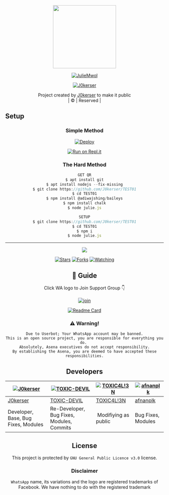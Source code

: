 
<div align="center">
  <img border-radius: 15px src="https://i.imgur.com/C1ZvMjg.jpeg" width="200" height="200"/>
  <p align="center">
<a href="#"><img title="JulieMwol" src="https://img.shields.io/badge/JOKERSER-green?colorA=%23ff0000&colorB=%23017e40&style=for-the-badge"></a>
</p>
  <p align="center">
<a href="https://github.com/J0kerser"><img title="J0kerser" src="https://img.shields.io/badge/Author-J0kerser/TEST01?color=blue&style=for-the-badge&logo=whatsapp"></a>
</p>
</div>
<p align="center">
Project created by <a href="https://github.com/J0kerser">J0kerser</a> to make it public
    <br>
       | © |
        Reserved |
    <br> 
</p>

## Setup
<div align="center">

  ### Simple Method
  
[![Deploy](https://www.herokucdn.com/deploy/button.svg)](https://heroku.com/deploy?template=https://github.com/J0kerser/TEST01) 
  
[![Run on Repl.it](https://repl.it/badge/github/quiec/whatsAlfa)](https://replit.com/@Farhandqz/JulieMwol)
  
### The Hard Method
```js
GET QR
$ apt install git
$ apt install nodejs --fix-missing
$ git clone https://github.com/J0kerser/TEST01
$ cd TEST01
$ npm install @adiwajshing/baileys
$ npm install chalk
$ node julie.js
```
      
```js
SETUP
$ git clone https://github.com/J0kerser/TEST01
$ cd TEST01
$ npm i
$ node julie.js
```

----

  <p align="center">
  <a href="httsp://github.com/J0kerser/TEST01">
    
<a href="https://github.com/J0kerser/followers">
<img src="https://img.shields.io/github/repo-size/J0kerser/TEST01?color=green&label=Repo%20total%20size&style=plastic">
<p align="center">
<a href="https://github.com/J0kerser/followers"
<img title="Followers" src="https://img.shields.io/github/followers/J0kerser?color=blue&style=flat-square"></a>
<a href="https://github.com/J0kerser/TEST01/stargazers/"><img title="Stars" src="https://img.shields.io/github/stars/J0kerser/TEST01?color=blue&style=flat-square"></a>
<a href="https://github.com/J0kerser/TEST01/network/members"><img title="Forks" src="https://img.shields.io/github/forks/J0kerser/TEST01?color=blue&style=flat-square"></a>
<a href="https://github.com/J0kerser/TEST01/watchers"><img title="Watching" src="https://img.shields.io/github/watchers/J0kerser/TEST01?label=Watchers&color=blue&style=flat-square"></a>
</p>

## 📢 Guide
Click WA logo to Join Support Group 👇
    <br>
<br>
  [![join](https://github.com/Alien-alfa/PublicBot/blob/main/wlogo.svg.png)](https://chat.whatsapp.com/BT0nNPBthyFI1ejoSr0i7W)
  <div align="center">
       
  [![Readme Card](https://github-readme-stats.vercel.app/api/pin/?username=J0kerser&repo=TEST01&theme=nightowl)](https://github.com/J0kerser/TEST01)
  </div>
    
### ⚠️ Warning! 
```
Due to Userbot; Your WhatsApp account may be banned.
This is an open source project, you are responsible for everything you do. 
Absolutely, Asena executives do not accept responsibility.
By establishing the Asena, you are deemed to have accepted these responsibilities.
```

## Developers
  <div align="center">
    
  [![J0kerser](https://github.com/J0kerser.png?size=100)](https://github.com/J0kerser) | [![TOXIC-DEVIL](https://github.com/TOXIC-DEVIL.png?size=100)](https://github.com/TOXIC-DEVIL) |  [![TOXIC4L!3N](https://github.com/Alien-alfa.png?size=100)](https://github.com/AI-VIKI) | [![afnanplk](https://github.com/afnanplk.png?size=100)](https://github.com/afnanplk) 
----|----|----|----
[J0kerser](https://github.com/J0kerser) | [TOXIC-DEVIL](https://github.com/TOXIC-DEVIL) | [TOXIC4L!3N](https://github.com/AI-VIKI) | [afnanplk](https://github.com/afnanplk) 
Developer, Base, Bug Fixes, Modules| Re-Developer, Bug Fixes, Modules, Commits |  Modifiying  as   public | Bug Fixes, Modules 
  </div>
    


## License
This project is protected by `GNU General Public Licence v3.0` license.

### Disclaimer
`WhatsApp` name, its variations and the logo are registered trademarks of Facebook. We have nothing to do with the registered trademark
